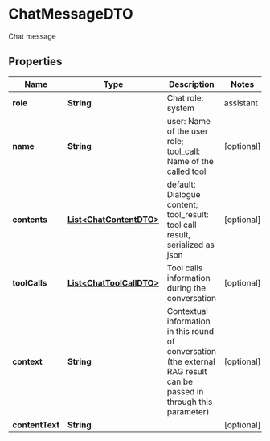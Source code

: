 

# ChatMessageDTO

Chat message

## Properties

| Name | Type | Description | Notes |
|------------ | ------------- | ------------- | -------------|
|**role** | **String** | Chat role: system | assistant | user | tool_call | tool_result |  [optional] |
|**name** | **String** | user: Name of the user role; tool_call: Name of the called tool |  [optional] |
|**contents** | [**List&lt;ChatContentDTO&gt;**](ChatContentDTO.md) | default: Dialogue content; tool_result: tool call result, serialized as json |  [optional] |
|**toolCalls** | [**List&lt;ChatToolCallDTO&gt;**](ChatToolCallDTO.md) | Tool calls information during the conversation |  [optional] |
|**context** | **String** | Contextual information in this round of conversation (the external RAG result can be passed in through this parameter) |  [optional] |
|**contentText** | **String** |  |  [optional] |



